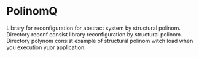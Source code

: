 # PolinomQ
Library for reconfiguration for abstract system by structural polinom.
Directory reconf consist library reconfiguration by structural polinom.
Directory polynom consist example of structural polinom witch load when you execution yuor application.

